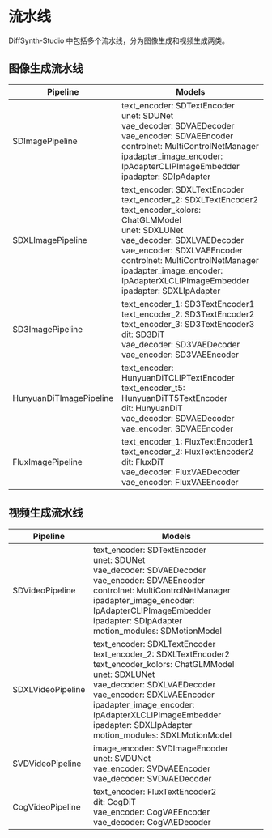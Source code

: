 # 流水线

DiffSynth-Studio 中包括多个流水线，分为图像生成和视频生成两类。

## 图像生成流水线

| Pipeline                   | Models                                                     |
|----------------------------|----------------------------------------------------------------|
| SDImagePipeline             | text_encoder: SDTextEncoder<br>unet: SDUNet<br>vae_decoder: SDVAEDecoder<br>vae_encoder: SDVAEEncoder<br>controlnet: MultiControlNetManager<br>ipadapter_image_encoder: IpAdapterCLIPImageEmbedder<br>ipadapter: SDIpAdapter |
| SDXLImagePipeline           | text_encoder: SDXLTextEncoder<br>text_encoder_2: SDXLTextEncoder2<br>text_encoder_kolors: ChatGLMModel<br>unet: SDXLUNet<br>vae_decoder: SDXLVAEDecoder<br>vae_encoder: SDXLVAEEncoder<br>controlnet: MultiControlNetManager<br>ipadapter_image_encoder: IpAdapterXLCLIPImageEmbedder<br>ipadapter: SDXLIpAdapter |
| SD3ImagePipeline            | text_encoder_1: SD3TextEncoder1<br>text_encoder_2: SD3TextEncoder2<br>text_encoder_3: SD3TextEncoder3<br>dit: SD3DiT<br>vae_decoder: SD3VAEDecoder<br>vae_encoder: SD3VAEEncoder |
| HunyuanDiTImagePipeline     | text_encoder: HunyuanDiTCLIPTextEncoder<br>text_encoder_t5: HunyuanDiTT5TextEncoder<br>dit: HunyuanDiT<br>vae_decoder: SDVAEDecoder<br>vae_encoder: SDVAEEncoder |
| FluxImagePipeline     | text_encoder_1: FluxTextEncoder1<br>text_encoder_2: FluxTextEncoder2<br>dit: FluxDiT<br>vae_decoder: FluxVAEDecoder<br>vae_encoder: FluxVAEEncoder |

## 视频生成流水线

| Pipeline                   | Models                                                     |
|----------------------------|----------------------------------------------------------------|
| SDVideoPipeline            | text_encoder: SDTextEncoder<br>unet: SDUNet<br>vae_decoder: SDVAEDecoder<br>vae_encoder: SDVAEEncoder<br>controlnet: MultiControlNetManager<br>ipadapter_image_encoder: IpAdapterCLIPImageEmbedder<br>ipadapter: SDIpAdapter<br>motion_modules: SDMotionModel |
| SDXLVideoPipeline          | text_encoder: SDXLTextEncoder<br>text_encoder_2: SDXLTextEncoder2<br>text_encoder_kolors: ChatGLMModel<br>unet: SDXLUNet<br>vae_decoder: SDXLVAEDecoder<br>vae_encoder: SDXLVAEEncoder<br>ipadapter_image_encoder: IpAdapterXLCLIPImageEmbedder<br>ipadapter: SDXLIpAdapter<br>motion_modules: SDXLMotionModel |
| SVDVideoPipeline           | image_encoder: SVDImageEncoder<br>unet: SVDUNet<br>vae_encoder: SVDVAEEncoder<br>vae_decoder: SVDVAEDecoder |
| CogVideoPipeline           | text_encoder: FluxTextEncoder2<br>dit: CogDiT<br>vae_encoder: CogVAEEncoder<br>vae_decoder: CogVAEDecoder |
